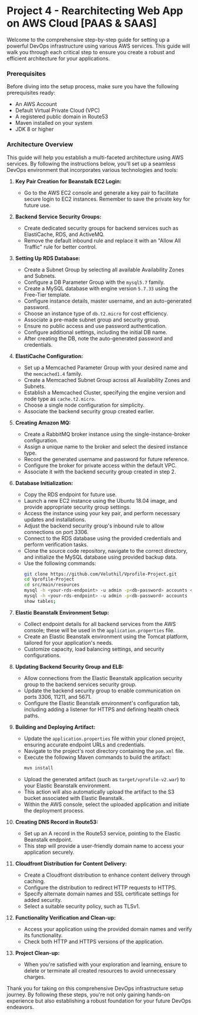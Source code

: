 # Project 4 - Rearchitecting Web App on AWS Cloud [PAAS & SAAS]

Welcome to the comprehensive step-by-step guide for setting up a powerful DevOps infrastructure using various AWS services. This guide will walk you through each critical step to ensure you create a robust and efficient architecture for your applications.

### Prerequisites

Before diving into the setup process, make sure you have the following prerequisites ready:

- An AWS Account
- Default Virtual Private Cloud (VPC)
- A registered public domain in Route53
- Maven installed on your system
- JDK 8 or higher

### Architecture Overview

This guide will help you establish a multi-faceted architecture using AWS services. By following the instructions below, you'll set up a seamless DevOps environment that incorporates various technologies and tools:

1. **Key Pair Creation for Beanstalk EC2 Login:**
   - Go to the AWS EC2 console and generate a key pair to facilitate secure login to EC2 instances. Remember to save the private key for future use.

2. **Backend Service Security Groups:**
   - Create dedicated security groups for backend services such as ElastiCache, RDS, and ActiveMQ.
   - Remove the default inbound rule and replace it with an "Allow All Traffic" rule for better control.

3. **Setting Up RDS Database:**
   - Create a Subnet Group by selecting all available Availability Zones and Subnets.
   - Configure a DB Parameter Group with the `mysql5.7` family.
   - Create a MySQL database with engine version `5.7.33` using the Free-Tier template.
   - Configure instance details, master username, and an auto-generated password.
   - Choose an instance type of `db.t2.micro` for cost efficiency.
   - Associate a pre-made subnet group and security group.
   - Ensure no public access and use password authentication.
   - Configure additional settings, including the initial DB name.
   - After creating the DB, note the auto-generated password and credentials.

4. **ElastiCache Configuration:**
   - Set up a Memcached Parameter Group with your desired name and the `memcached1.4` family.
   - Create a Memcached Subnet Group across all Availability Zones and Subnets.
   - Establish a Memcached Cluster, specifying the engine version and node type as `cache.t2.micro`.
   - Choose a single node configuration for simplicity.
   - Associate the backend security group created earlier.

5. **Creating Amazon MQ:**
   - Create a RabbitMQ broker instance using the single-instance-broker configuration.
   - Assign a unique name to the broker and select the desired instance type.
   - Record the generated username and password for future reference.
   - Configure the broker for private access within the default VPC.
   - Associate it with the backend security group created in step 2.

6. **Database Initialization:**
   - Copy the RDS endpoint for future use.
   - Launch a new EC2 instance using the Ubuntu 18.04 image, and provide appropriate security group settings.
   - Access the instance using your key pair, and perform necessary updates and installations.
   - Adjust the backend security group's inbound rule to allow connections on port 3306.
   - Connect to the RDS database using the provided credentials and perform verification tasks.
   - Clone the source code repository, navigate to the correct directory, and initialize the MySQL database using provided backup data.
   - Use the following commands:
     ```bash
     git clone https://github.com/Veluthil/Vprofile-Project.git
     cd Vprofile-Project
     cd src/main/resources
     mysql -h <your-rds-endpoint> -u admin -p<db-password> accounts < db_backup.sql
     mysql -h <your-rds-endpoint> -u admin -p<db-password> accounts
     show tables;
     ```

7. **Elastic Beanstalk Environment Setup:**
   - Collect endpoint details for all backend services from the AWS console; these will be used in the `application.properties` file.
   - Create an Elastic Beanstalk environment using the Tomcat platform, tailored for your application's needs.
   - Customize capacity, load balancing settings, and security configurations.

8. **Updating Backend Security Group and ELB:**
   - Allow connections from the Elastic Beanstalk application security group to the backend services security group.
   - Update the backend security group to enable communication on ports 3306, 11211, and 5671.
   - Configure the Elastic Beanstalk environment's configuration tab, including adding a listener for HTTPS and defining health check paths.

9. **Building and Deploying Artifact:**
   - Update the `application.properties` file within your cloned project, ensuring accurate endpoint URLs and credentials.
   - Navigate to the project's root directory containing the `pom.xml` file.
   - Execute the following Maven commands to build the artifact:
     ```bash
     mvn install
     ```
   - Upload the generated artifact (such as `target/vprofile-v2.war`) to your Elastic Beanstalk environment.
   - This action will also automatically upload the artifact to the S3 bucket associated with Elastic Beanstalk.
   - Within the AWS console, select the uploaded application and initiate the deployment process.

10. **Creating DNS Record in Route53:**
    - Set up an A record in the Route53 service, pointing to the Elastic Beanstalk endpoint.
    - This step will provide a user-friendly domain name to access your application securely.

11. **Cloudfront Distribution for Content Delivery:**
    - Create a Cloudfront distribution to enhance content delivery through caching.
    - Configure the distribution to redirect HTTP requests to HTTPS.
    - Specify alternate domain names and SSL certificate settings for added security.
    - Select a suitable security policy, such as TLSv1.

12. **Functionality Verification and Clean-up:**
    - Access your application using the provided domain names and verify its functionality.
    - Check both HTTP and HTTPS versions of the application.

13. **Project Clean-up:**
    - When you're satisfied with your exploration and learning, ensure to delete or terminate all created resources to avoid unnecessary charges.

Thank you for taking on this comprehensive DevOps infrastructure setup journey. By following these steps, you're not only gaining hands-on experience but also establishing a robust foundation for your future DevOps endeavors.